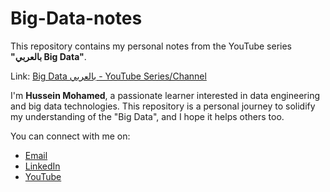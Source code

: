 # Big-Data-notes
This repository contains my personal notes from the YouTube series **"بالعربي Big Data"**. 

Link: [Big Data بالعربي - YouTube Series/Channel](https://www.youtube.com/@bigdata4756/videos)


I'm **Hussein Mohamed**, a passionate learner interested in data engineering and big data technologies.
This repository is a personal journey to solidify my understanding of the "Big Data", and I hope it helps others too.

You can connect with me on:
* [Email](mailto:hussein7mohamed8@gmail.com)
* [LinkedIn](https://www.linkedin.com/in/hussein-mohamed7/)
* [YouTube](https://www.youtube.com/@hussein7m)
